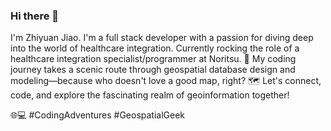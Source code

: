 ### Hi there 👋

I'm Zhiyuan Jiao. I'm a full stack developer with a passion for diving deep into the world of healthcare integration. Currently rocking the role of a healthcare integration specialist/programmer at Noritsu. 
🚀 My coding journey takes a scenic route through geospatial database design and modeling—because who doesn't love a good map, right? 
🗺️ Let's connect, code, and explore the fascinating realm of geoinformation together! 

🌐💻 #CodingAdventures #GeospatialGeek
